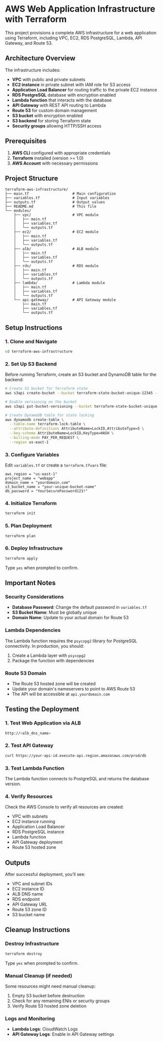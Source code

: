 # AWS Web Application Infrastructure with Terraform

This project provisions a complete AWS infrastructure for a web application using Terraform, including VPC, EC2, RDS PostgreSQL, Lambda, API Gateway, and Route 53.

## Architecture Overview

The infrastructure includes:
- **VPC** with public and private subnets
- **EC2 instance** in private subnet with IAM role for S3 access
- **Application Load Balancer** for routing traffic to the private EC2 instance
- **RDS PostgreSQL** database with encryption enabled
- **Lambda function** that interacts with the database
- **API Gateway** with REST API routing to Lambda
- **Route 53** for custom domain management
- **S3 bucket** with encryption enabled
- **S3 backend** for storing Terraform state
- **Security groups** allowing HTTP/SSH access

## Prerequisites

1. **AWS CLI** configured with appropriate credentials
2. **Terraform** installed (version >= 1.0)
3. **AWS Account** with necessary permissions

## Project Structure

```
terraform-aws-infrastructure/
├── main.tf                    # Main configuration
├── variables.tf               # Input variables
├── outputs.tf                 # Output values
├── README.md                  # This file
└── modules/
    ├── vpc/                   # VPC module
    │   ├── main.tf
    │   ├── variables.tf
    │   └── outputs.tf
    ├── ec2/                   # EC2 module
    │   ├── main.tf
    │   ├── variables.tf
    │   └── outputs.tf
    ├── alb/                   # ALB module
    │   ├── main.tf
    │   ├── variables.tf
    │   └── outputs.tf
    ├── rds/                   # RDS module
    │   ├── main.tf
    │   ├── variables.tf
    │   └── outputs.tf
    ├── lambda/                # Lambda module
    │   ├── main.tf
    │   ├── variables.tf
    │   └── outputs.tf
    └── api-gateway/           # API Gateway module
        ├── main.tf
        ├── variables.tf
        └── outputs.tf
```

## Setup Instructions

### 1. Clone and Navigate
```bash
cd terraform-aws-infrastructure
```

### 2. Set Up S3 Backend
Before running Terraform, create an S3 bucket and DynamoDB table for the backend:

```bash
# Create S3 bucket for Terraform state
aws s3api create-bucket --bucket terraform-state-bucket-unique-12345 --region us-east-1

# Enable versioning on the bucket
aws s3api put-bucket-versioning --bucket terraform-state-bucket-unique-12345 --versioning-configuration Status=Enabled

# Create DynamoDB table for state locking
aws dynamodb create-table \
  --table-name terraform-lock-table \
  --attribute-definitions AttributeName=LockID,AttributeType=S \
  --key-schema AttributeName=LockID,KeyType=HASH \
  --billing-mode PAY_PER_REQUEST \
  --region us-east-1
```

### 3. Configure Variables
Edit `variables.tf` or create a `terraform.tfvars` file:
```hcl
aws_region = "us-east-1"
project_name = "webapp"
domain_name = "yourdomain.com"
s3_bucket_name = "your-unique-bucket-name"
db_password = "YourSecurePassword123!"
```

### 4. Initialize Terraform
```bash
terraform init
```

### 5. Plan Deployment
```bash
terraform plan
```

### 6. Deploy Infrastructure
```bash
terraform apply
```
Type `yes` when prompted to confirm.

## Important Notes

### Security Considerations
- **Database Password**: Change the default password in `variables.tf`
- **S3 Bucket Name**: Must be globally unique
- **Domain Name**: Update to your actual domain for Route 53

### Lambda Dependencies
The Lambda function requires the `psycopg2` library for PostgreSQL connectivity. In production, you should:
1. Create a Lambda layer with `psycopg2`
2. Package the function with dependencies

### Route 53 Domain
- The Route 53 hosted zone will be created
- Update your domain's nameservers to point to AWS Route 53
- The API will be accessible at `api.yourdomain.com`

## Testing the Deployment

### 1. Test Web Application via ALB
```bash
http://<alb_dns_name>
```

### 2. Test API Gateway
```bash
curl https://your-api-id.execute-api.region.amazonaws.com/prod/db
```

### 3. Test Lambda Function
The Lambda function connects to PostgreSQL and returns the database version.

### 4. Verify Resources
Check the AWS Console to verify all resources are created:
- VPC with subnets
- EC2 instance running
- Application Load Balancer
- RDS PostgreSQL instance
- Lambda function
- API Gateway deployment
- Route 53 hosted zone

## Outputs

After successful deployment, you'll see:
- VPC and subnet IDs
- EC2 instance ID
- ALB DNS name
- RDS endpoint
- API Gateway URL
- Route 53 zone ID
- S3 bucket name

## Cleanup Instructions

### Destroy Infrastructure
```bash
terraform destroy
```
Type `yes` when prompted to confirm.

### Manual Cleanup (if needed)
Some resources might need manual cleanup:
1. Empty S3 bucket before destruction
2. Check for any remaining ENIs or security groups
3. Verify Route 53 hosted zone deletion


### Logs and Monitoring
- **Lambda Logs**: CloudWatch Logs
- **API Gateway Logs**: Enable in API Gateway settings


